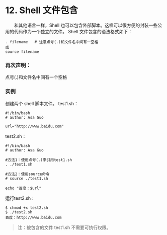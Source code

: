 # 12. Shell 文件包含
　　和其他语言一样，Shell 也可以包含外部脚本。这样可以很方便的封装一些公用的代码作为一个独立的文件。
Shell 文件包含的语法格式如下：
```
. filename   # 注意点号(.)和文件名中间有一空格
或
source filename
```
### 再次声明：
点号(.)和文件名中间有一个空格
### 实例
创建两个 shell 脚本文件。
test1.sh：
```
#!/bin/bash
# author: Asa Guo

url="http://www.baidu.com"
```
test2.sh：
```
#!/bin/bash
# author: Asa Guo

#方法1：使用点号(.)来引用test1.sh
. ./test1.sh

#方法2：使用source命令
# source ./test1.sh

echo "百度：$url"
```
运行test2.sh：
```
$ chmod +x test2.sh 
$ ./test2.sh 
百度：http://www.baidu.com
```
>注：被包含的文件 test1.sh 不需要可执行权限。